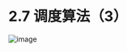 # 2.7 调度算法（3）

![image](https://github.com/user-attachments/assets/5e26f32d-c20f-4a41-ab84-ede5faba83a8)
